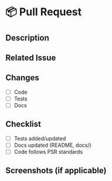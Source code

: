 # 📦 Pull Request

## Description
<!-- چه چیزی تغییر کرده و چرا؟ -->

## Related Issue
<!-- اگر مربوط به Issue خاصی هست، لینک بدید -->

## Changes
- [ ] Code
- [ ] Tests
- [ ] Docs

## Checklist
- [ ] Tests added/updated
- [ ] Docs updated (README, docs/)
- [ ] Code follows PSR standards

## Screenshots (if applicable)
<!-- اسکرین‌شات یا لاگ برای توضیح بیشتر -->
